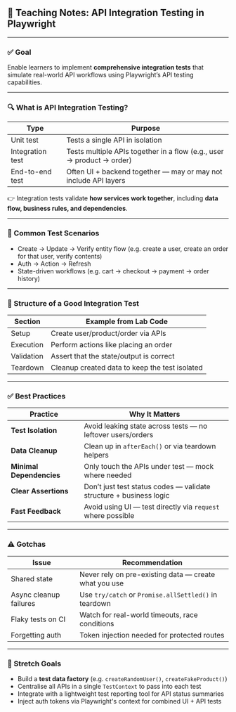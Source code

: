 ## 🧪 Teaching Notes: API Integration Testing in Playwright

---

### ✅ **Goal**

Enable learners to implement **comprehensive integration tests** that simulate real-world API workflows using Playwright’s API testing capabilities.

---

### 🔍 What is API Integration Testing?

| Type             | Purpose                                                               |
| ---------------- | --------------------------------------------------------------------- |
| Unit test        | Tests a single API in isolation                                       |
| Integration test | Tests multiple APIs together in a flow (e.g., user → product → order) |
| End-to-end test  | Often UI + backend together — may or may not include API layers       |

👉 Integration tests validate **how services work together**, including **data flow, business rules, and dependencies**.

---

### 🔄 Common Test Scenarios

- Create → Update → Verify entity flow (e.g. create a user, create an order for that user, verify contents)
- Auth → Action → Refresh
- State-driven workflows (e.g. cart → checkout → payment → order history)

---

### 🧱 Structure of a Good Integration Test

| Section    | Example from Lab Code                          |
| ---------- | ---------------------------------------------- |
| Setup      | Create user/product/order via APIs             |
| Execution  | Perform actions like placing an order          |
| Validation | Assert that the state/output is correct        |
| Teardown   | Cleanup created data to keep the test isolated |

---

### ✅ Best Practices

| Practice                 | Why It Matters                                                     |
| ------------------------ | ------------------------------------------------------------------ |
| **Test Isolation**       | Avoid leaking state across tests — no leftover users/orders        |
| **Data Cleanup**         | Clean up in `afterEach()` or via teardown helpers                  |
| **Minimal Dependencies** | Only touch the APIs under test — mock where needed                 |
| **Clear Assertions**     | Don’t just test status codes — validate structure + business logic |
| **Fast Feedback**        | Avoid using UI — test directly via `request` where possible        |

---

### ⚠️ Gotchas

| Issue                  | Recommendation                                        |
| ---------------------- | ----------------------------------------------------- |
| Shared state           | Never rely on pre-existing data — create what you use |
| Async cleanup failures | Use `try/catch` or `Promise.allSettled()` in teardown |
| Flaky tests on CI      | Watch for real-world timeouts, race conditions        |
| Forgetting auth        | Token injection needed for protected routes           |

---

### 🚀 Stretch Goals

- Build a **test data factory** (e.g. `createRandomUser()`, `createFakeProduct()`)
- Centralise all APIs in a single `TestContext` to pass into each test
- Integrate with a lightweight test reporting tool for API status summaries
- Inject auth tokens via Playwright's context for combined UI + API tests
